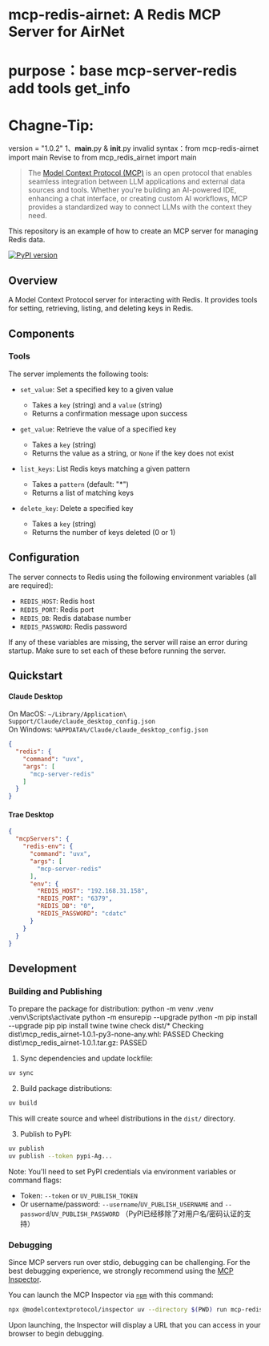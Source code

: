 # mcp-redis-airnet: A Redis MCP Server for AirNet 
# purpose：base mcp-server-redis add tools get_info
# Chagne-Tip:
version = "1.0.2"
1、__main__.py & __init__.py invalid syntax：from mcp-redis-airnet import main Revise to from mcp_redis_airnet import main


> The [Model Context Protocol (MCP)](https://modelcontextprotocol.io/introduction) is an open protocol that enables seamless integration between LLM applications and external data sources and tools. Whether you're building an AI-powered IDE, enhancing a chat interface, or creating custom AI workflows, MCP provides a standardized way to connect LLMs with the context they need.

This repository is an example of how to create an MCP server for managing Redis data.

[![PyPI version](https://badge.fury.io/py/mcp-server-redis.svg)](https://pypi.org/project/mcp-server-redis/)

## Overview

A Model Context Protocol server for interacting with Redis. It provides tools for setting, retrieving, listing, and deleting keys in Redis.

## Components

### Tools

The server implements the following tools:

- `set_value`: Set a specified key to a given value
  - Takes a `key` (string) and a `value` (string)
  - Returns a confirmation message upon success

- `get_value`: Retrieve the value of a specified key
  - Takes a `key` (string)
  - Returns the value as a string, or `None` if the key does not exist

- `list_keys`: List Redis keys matching a given pattern
  - Takes a `pattern` (default: "*")
  - Returns a list of matching keys

- `delete_key`: Delete a specified key
  - Takes a `key` (string)
  - Returns the number of keys deleted (0 or 1)

## Configuration

The server connects to Redis using the following environment variables (all are required):

- `REDIS_HOST`: Redis host  
- `REDIS_PORT`: Redis port  
- `REDIS_DB`: Redis database number  
- `REDIS_PASSWORD`: Redis password  

If any of these variables are missing, the server will raise an error during startup. Make sure to set each of these before running the server.

## Quickstart

#### Claude Desktop

On MacOS: `~/Library/Application\ Support/Claude/claude_desktop_config.json`  
On Windows: `%APPDATA%/Claude/claude_desktop_config.json`

```json
{
  "redis": {
    "command": "uvx",
    "args": [
      "mcp-server-redis"
    ]
  }
}
```
#### Trae Desktop
```json
{
  "mcpServers": {
    "redis-env": {
      "command": "uvx",
      "args": [
        "mcp-server-redis"
      ],
      "env": {
        "REDIS_HOST": "192.168.31.158",
        "REDIS_PORT": "6379",
        "REDIS_DB": "0",
        "REDIS_PASSWORD": "cdatc"
      }
    }
  }
}
```
## Development

### Building and Publishing

To prepare the package for distribution:
python -m venv .venv
.venv\Scripts\activate
python -m ensurepip --upgrade
python -m pip install --upgrade pip
pip install twine
twine check dist/*
	Checking dist\mcp_redis_airnet-1.0.1-py3-none-any.whl: PASSED
	Checking dist\mcp_redis_airnet-1.0.1.tar.gz: PASSED
  
1. Sync dependencies and update lockfile:
```bash
uv sync
```

2. Build package distributions:
```bash
uv build
```

This will create source and wheel distributions in the `dist/` directory.

3. Publish to PyPI:
```bash
uv publish
uv publish --token pypi-Ag...
```

Note: You'll need to set PyPI credentials via environment variables or command flags:
- Token: `--token` or `UV_PUBLISH_TOKEN`
- Or username/password: `--username`/`UV_PUBLISH_USERNAME` and `--password`/`UV_PUBLISH_PASSWORD` （PyPI已经移除了对用户名/密码认证的支持）

### Debugging

Since MCP servers run over stdio, debugging can be challenging. For the best debugging
experience, we strongly recommend using the [MCP Inspector](https://github.com/modelcontextprotocol/inspector).

You can launch the MCP Inspector via [`npm`](https://docs.npmjs.com/downloading-and-installing-node-js-and-npm) with this command:

```bash
npx @modelcontextprotocol/inspector uv --directory $(PWD) run mcp-redis-airnet
```

Upon launching, the Inspector will display a URL that you can access in your browser to begin debugging.